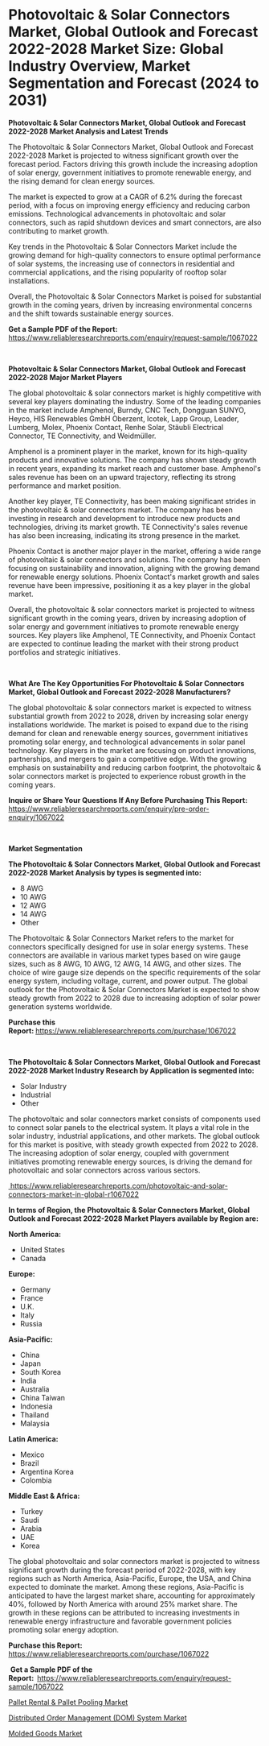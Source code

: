 <p><h1>Photovoltaic & Solar Connectors Market, Global Outlook and Forecast 2022-2028 Market Size: Global Industry Overview, Market Segmentation and Forecast (2024 to 2031)</h1></p><p><strong>Photovoltaic & Solar Connectors Market, Global Outlook and Forecast 2022-2028 Market Analysis and Latest Trends</strong></p>
<p><p>The Photovoltaic & Solar Connectors Market, Global Outlook and Forecast 2022-2028 Market is projected to witness significant growth over the forecast period. Factors driving this growth include the increasing adoption of solar energy, government initiatives to promote renewable energy, and the rising demand for clean energy sources.</p><p>The market is expected to grow at a CAGR of 6.2% during the forecast period, with a focus on improving energy efficiency and reducing carbon emissions. Technological advancements in photovoltaic and solar connectors, such as rapid shutdown devices and smart connectors, are also contributing to market growth.</p><p>Key trends in the Photovoltaic & Solar Connectors Market include the growing demand for high-quality connectors to ensure optimal performance of solar systems, the increasing use of connectors in residential and commercial applications, and the rising popularity of rooftop solar installations.</p><p>Overall, the Photovoltaic & Solar Connectors Market is poised for substantial growth in the coming years, driven by increasing environmental concerns and the shift towards sustainable energy sources.</p></p>
<p><strong>Get a Sample PDF of the Report:&nbsp;</strong> <a href="https://www.reliableresearchreports.com/enquiry/request-sample/1067022">https://www.reliableresearchreports.com/enquiry/request-sample/1067022</a></p>
<p>&nbsp;</p>
<p><strong>Photovoltaic & Solar Connectors Market, Global Outlook and Forecast 2022-2028 Major Market Players</strong></p>
<p><p>The global photovoltaic & solar connectors market is highly competitive with several key players dominating the industry. Some of the leading companies in the market include Amphenol, Burndy, CNC Tech, Dongguan SUNYO, Heyco, HIS Renewables GmbH Oberzent, Icotek, Lapp Group, Leader, Lumberg, Molex, Phoenix Contact, Renhe Solar, Stäubli Electrical Connector, TE Connectivity, and Weidmüller.</p><p>Amphenol is a prominent player in the market, known for its high-quality products and innovative solutions. The company has shown steady growth in recent years, expanding its market reach and customer base. Amphenol's sales revenue has been on an upward trajectory, reflecting its strong performance and market position.</p><p>Another key player, TE Connectivity, has been making significant strides in the photovoltaic & solar connectors market. The company has been investing in research and development to introduce new products and technologies, driving its market growth. TE Connectivity's sales revenue has also been increasing, indicating its strong presence in the market.</p><p>Phoenix Contact is another major player in the market, offering a wide range of photovoltaic & solar connectors and solutions. The company has been focusing on sustainability and innovation, aligning with the growing demand for renewable energy solutions. Phoenix Contact's market growth and sales revenue have been impressive, positioning it as a key player in the global market.</p><p>Overall, the photovoltaic & solar connectors market is projected to witness significant growth in the coming years, driven by increasing adoption of solar energy and government initiatives to promote renewable energy sources. Key players like Amphenol, TE Connectivity, and Phoenix Contact are expected to continue leading the market with their strong product portfolios and strategic initiatives.</p></p>
<p>&nbsp;</p>
<p><strong>What Are The Key Opportunities For Photovoltaic & Solar Connectors Market, Global Outlook and Forecast 2022-2028 Manufacturers?</strong></p>
<p><p>The global photovoltaic & solar connectors market is expected to witness substantial growth from 2022 to 2028, driven by increasing solar energy installations worldwide. The market is poised to expand due to the rising demand for clean and renewable energy sources, government initiatives promoting solar energy, and technological advancements in solar panel technology. Key players in the market are focusing on product innovations, partnerships, and mergers to gain a competitive edge. With the growing emphasis on sustainability and reducing carbon footprint, the photovoltaic & solar connectors market is projected to experience robust growth in the coming years.</p></p>
<p><strong>Inquire or Share Your Questions If Any Before Purchasing This Report:</strong> <a href="https://www.reliableresearchreports.com/enquiry/pre-order-enquiry/1067022">https://www.reliableresearchreports.com/enquiry/pre-order-enquiry/1067022</a></p>
<p>&nbsp;</p>
<p><strong>Market Segmentation</strong></p>
<p><strong>The Photovoltaic & Solar Connectors Market, Global Outlook and Forecast 2022-2028 Market Analysis by types is segmented into:</strong></p>
<p><ul><li>8 AWG</li><li>10 AWG</li><li>12 AWG</li><li>14 AWG</li><li>Other</li></ul></p>
<p><p>The Photovoltaic & Solar Connectors Market refers to the market for connectors specifically designed for use in solar energy systems. These connectors are available in various market types based on wire gauge sizes, such as 8 AWG, 10 AWG, 12 AWG, 14 AWG, and other sizes. The choice of wire gauge size depends on the specific requirements of the solar energy system, including voltage, current, and power output. The global outlook for the Photovoltaic & Solar Connectors Market is expected to show steady growth from 2022 to 2028 due to increasing adoption of solar power generation systems worldwide.</p></p>
<p><strong>Purchase this Report:&nbsp;</strong><a href="https://www.reliableresearchreports.com/purchase/1067022">https://www.reliableresearchreports.com/purchase/1067022</a></p>
<p>&nbsp;</p>
<p><strong>The Photovoltaic & Solar Connectors Market, Global Outlook and Forecast 2022-2028 Market Industry Research by Application is segmented into:</strong></p>
<p><ul><li>Solar Industry</li><li>Industrial</li><li>Other</li></ul></p>
<p><p>The photovoltaic and solar connectors market consists of components used to connect solar panels to the electrical system. It plays a vital role in the solar industry, industrial applications, and other markets. The global outlook for this market is positive, with steady growth expected from 2022 to 2028. The increasing adoption of solar energy, coupled with government initiatives promoting renewable energy sources, is driving the demand for photovoltaic and solar connectors across various sectors.</p></p>
<p><a href="https://www.reliableresearchreports.com/photovoltaic-and-solar-connectors-market-in-global-r1067022">&nbsp;https://www.reliableresearchreports.com/photovoltaic-and-solar-connectors-market-in-global-r1067022</a></p>
<p><strong>In terms of Region, the Photovoltaic & Solar Connectors Market, Global Outlook and Forecast 2022-2028 Market Players available by Region are:</strong></p>
<p>
    <p> <strong> North America: </strong>
        <ul>
            <li>United States</li>
            <li>Canada</li>
        </ul>
        </p> 
    <p> <strong> Europe: </strong>
        <ul>
            <li>Germany</li>
            <li>France</li>
            <li>U.K.</li>
            <li>Italy</li>
            <li>Russia</li>
        </ul>
        </p> 
    <p> <strong> Asia-Pacific: </strong>
        <ul>
            <li>China</li>
            <li>Japan</li>
            <li>South Korea</li>
            <li>India</li>
            <li>Australia</li>
            <li>China Taiwan</li>
            <li>Indonesia</li>
            <li>Thailand</li>
            <li>Malaysia</li>
        </ul>
        </p> 
    <p> <strong> Latin America: </strong>
        <ul>
            <li>Mexico</li>
            <li>Brazil</li>
            <li>Argentina Korea</li>
            <li>Colombia</li>
        </ul>
        </p> 
    <p> <strong> Middle East & Africa: </strong>
        <ul>
            <li>Turkey</li>
            <li>Saudi</li>
            <li>Arabia</li>
            <li>UAE</li>
            <li>Korea</li>
        </ul>
    </p>
    </p>
<p><p>The global photovoltaic and solar connectors market is projected to witness significant growth during the forecast period of 2022-2028, with key regions such as North America, Asia-Pacific, Europe, the USA, and China expected to dominate the market. Among these regions, Asia-Pacific is anticipated to have the largest market share, accounting for approximately 40%, followed by North America with around 25% market share. The growth in these regions can be attributed to increasing investments in renewable energy infrastructure and favorable government policies promoting solar energy adoption.</p></p>
<p><strong>Purchase this Report: </strong><a href="https://www.reliableresearchreports.com/purchase/1067022">https://www.reliableresearchreports.com/purchase/1067022</a></p>
<p>&nbsp;<strong>Get a Sample PDF of the Report:&nbsp;&nbsp;</strong><a href="https://www.reliableresearchreports.com/enquiry/request-sample/1067022">https://www.reliableresearchreports.com/enquiry/request-sample/1067022</a></p>
<p><strong></strong></p>
<p><p><a href="https://www.linkedin.com/pulse/global-pallet-rental-pooling-market-exploring-share-trends-dahqe">Pallet Rental & Pallet Pooling Market</a></p><p><a href="https://www.linkedin.com/pulse/analyzing-distributed-order-management-dom-system-market-dynamics-2emve">Distributed Order Management (DOM) System Market</a></p><p><a href="https://www.linkedin.com/pulse/molded-goods-market-size-share-analysis-growth-trends-forecast-oauce">Molded Goods Market</a></p></p>